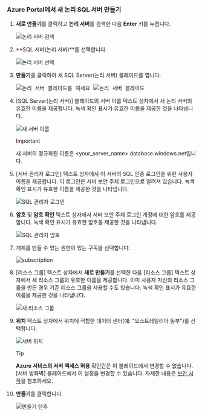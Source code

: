 ### <a name="create-a-new-logical-sql-server-in-the-azure-portal"></a>Azure Portal에서 새 논리 SQL 서버 만들기

1. **새로 만들기**를 클릭하고 **논리 서버**를 검색한 다음 **Enter** 키를 누릅니다.

    ![논리 서버 검색](./media/sql-data-warehouse-create-logical-server/search-logical-server.png)
2. **SQL 서버(논리 서버)**를 선택합니다. 

    ![논리 서버 선택](./media/sql-data-warehouse-create-logical-server/select-logical-server.png)
  
3. **만들기**를 클릭하여 새 SQL Server(논리 서버) 블레이드를 엽니다.

   <kbd>![논리 서버 블레이드를 여세요](./media/sql-data-warehouse-create-logical-server/open-logical-server-blade.png) </kbd> <kbd> ![논리 서버 블레이드](./media/sql-data-warehouse-create-logical-server/logical-server-blade.png)</kbd>
  
3. [SQL Server(논리 서버)] 블레이드의 서버 이름 텍스트 상자에서 새 논리 서버의 유효한 이름을 제공합니다. 녹색 확인 표시가 유효한 이름을 제공한 것을 나타냅니다.
    
    ![새 서버 이름](./media/sql-data-warehouse-create-logical-server/new-name-logical-server.png)

    > [!IMPORTANT]
    > 새 서버의 정규화된 이름은 <your_server_name>.database.windows.net입니다.
    >
    
4. [서버 관리자 로그인] 텍스트 상자에서 이 서버의 SQL 인증 로그인을 위한 사용자 이름을 제공합니다. 이 로그인은 서버 보안 주체 로그인으로 알려져 있습니다. 녹색 확인 표시가 유효한 이름을 제공한 것을 나타냅니다.
    
    ![SQL 관리자 로그인](./media/sql-data-warehouse-create-logical-server/sql-admin-login.png)
5. **암호** 및 **암호 확인** 텍스트 상자에서 서버 보안 주체 로그인 계정에 대한 암호를 제공합니다. 녹색 확인 표시가 유효한 암호를 제공한 것을 나타냅니다.
    
    ![SQL 관리자 암호](./media/sql-data-warehouse-create-logical-server/sql-admin-password.png)
6. 개체를 만들 수 있는 권한이 있는 구독을 선택합니다.

    ![subscription](./media/sql-data-warehouse-create-logical-server/subscription.png)
7. [리소스 그룹] 텍스트 상자에서 **새로 만들기**를 선택한 다음 [리소스 그룹] 텍스트 상자에서 새 리소스 그룹의 유효한 이름을 제공합니다. 이미 사용자 자신의 리소스 그룹을 만든 경우 기존 리소스 그룹을 사용할 수도 있습니다. 녹색 확인 표시가 유효한 이름을 제공한 것을 나타냅니다.

    ![새 리소스 그룹](./media/sql-data-warehouse-create-logical-server/new-resource-group.png)

8. **위치** 텍스트 상자에서 위치에 적합한 데이터 센터(예: "오스트레일리아 동부")를 선택합니다.
    
    ![서버 위치](./media/sql-data-warehouse-create-logical-server/server-location.png)
    
    > [!TIP]
    > **Azure 서비스의 서버 액세스 허용** 확인란은 이 블레이드에서 변경할 수 없습니다. [서버 방화벽] 블레이드에서 이 설정을 변경할 수 있습니다. 자세한 내용은 [보안 시작](../articles/sql-database/sql-database-manage-servers-portal.md)을 참조하세요.
    >
    
9. **만들기**를 클릭합니다.

    ![만들기 단추](./media/sql-data-warehouse-create-logical-server/create.png)


